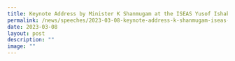 ```yaml
---
title: Keynote Address by Minister K Shanmugam at the ISEAS Yusof Ishak Workshop
permalink: /news/speeches/2023-03-08-keynote-address-k-shanmugam-iseas-yusof-ishak-workshop/
date: 2023-03-08
layout: post
description: ""
image: ""
---
```

